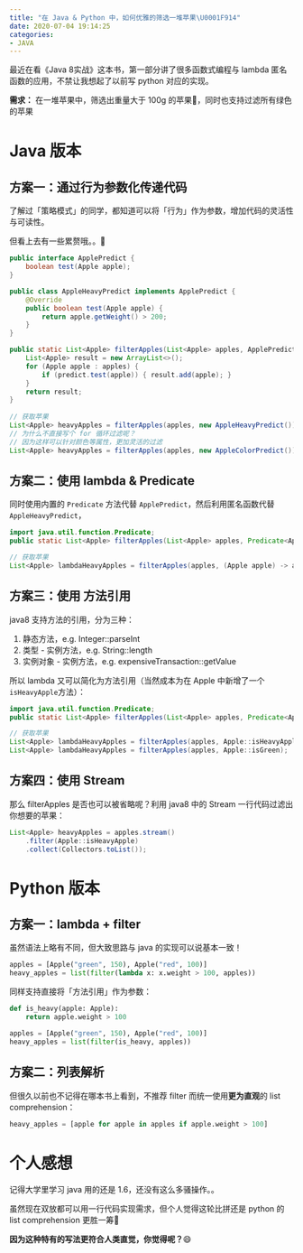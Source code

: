 ```yaml
---
title: "在 Java & Python 中，如何优雅的筛选一堆苹果\U0001F914"
date: 2020-07-04 19:14:25
categories:
- JAVA
---
```



最近在看《Java 8实战》这本书，第一部分讲了很多函数式编程与 lambda 匿名函数的应用，不禁让我想起了以前写 python 对应的实现。

**需求：** 在一堆苹果中，筛选出重量大于 100g 的苹果🍎，同时也支持过滤所有绿色的苹果 

<!--more-->

# Java 版本

## 方案一：通过行为参数化传递代码

了解过「策略模式」的同学，都知道可以将「行为」作为参数，增加代码的灵活性与可读性。

但看上去有一些累赘哦。。🤔

``` java
public interface ApplePredict {
    boolean test(Apple apple);
}

public class AppleHeavyPredict implements ApplePredict {
    @Override
    public boolean test(Apple apple) {
        return apple.getWeight() > 200;
    }
}

public static List<Apple> filterApples(List<Apple> apples, ApplePredict predict) {
    List<Apple> result = new ArrayList<>();
    for (Apple apple : apples) {
        if (predict.test(apple)) { result.add(apple); }
    }
    return result;
}
	
// 获取苹果
List<Apple> heavyApples = filterApples(apples, new AppleHeavyPredict());
// 为什么不直接写个 for 循环过滤呢？
// 因为这样可以针对颜色等属性，更加灵活的过滤
List<Apple> heavyApples = filterApples(apples, new AppleColorPredict());
```

## 方案二：使用 lambda & Predicate

同时使用内置的 `Predicate` 方法代替 `ApplePredict`，然后利用匿名函数代替 `AppleHeavyPredict`，

``` java
import java.util.function.Predicate;
public static List<Apple> filterApples(List<Apple> apples, Predicate<Apple> predict) {...}

// 获取苹果
List<Apple> lambdaHeavyApples = filterApples(apples, (Apple apple) -> apple.getWeight() > 100);
```

## 方案三：使用 方法引用 

java8 支持方法的引用，分为三种：

1. 静态方法，e.g. Integer::parseInt
2. 类型 - 实例方法，e.g. String::length
3. 实例对象 - 实例方法，e.g. expensiveTransaction::getValue  

所以 lambda 又可以简化为方法引用（当然成本为在 Apple 中新增了一个`isHeavyApple`方法）：
``` java
import java.util.function.Predicate;
public static List<Apple> filterApples(List<Apple> apples, Predicate<Apple> predict) {...}

// 获取苹果
List<Apple> lambdaHeavyApples = filterApples(apples, Apple::isHeavyApple);
List<Apple> lambdaHeavyApples = filterApples(apples, Apple::isGreen);
```

## 方案四：使用 Stream

那么 filterApples 是否也可以被省略呢？利用 java8 中的 Stream 一行代码过滤出你想要的苹果：

``` java
List<Apple> heavyApples = apples.stream()
    .filter(Apple::isHeavyApple)
    .collect(Collectors.toList());
```

# Python 版本

## 方案一：lambda + filter 

虽然语法上略有不同，但大致思路与 java 的实现可以说基本一致！

```python
apples = [Apple("green", 150), Apple("red", 100)]
heavy_apples = list(filter(lambda x: x.weight > 100, apples))
```

同样支持直接将「方法引用」作为参数：

```python
def is_heavy(apple: Apple):
    return apple.weight > 100

apples = [Apple("green", 150), Apple("red", 100)]
heavy_apples = list(filter(is_heavy, apples))
```

## 方案二：列表解析 

但很久以前也不记得在哪本书上看到，不推荐 filter 而统一使用**更为直观**的 list comprehension：

```python
heavy_apples = [apple for apple in apples if apple.weight > 100]
```

# 个人感想
记得大学里学习 java 用的还是 1.6，还没有这么多骚操作。。

虽然现在双放都可以用一行代码实现需求，但个人觉得这轮比拼还是 python 的 list comprehension 更胜一筹🤔 

**因为这种特有的写法更符合人类直觉，你觉得呢？**😄

